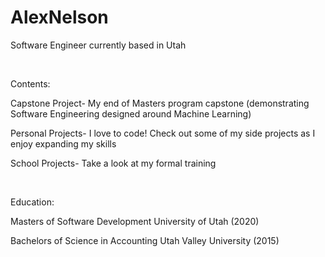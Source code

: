 # AlexNelson
Software Engineer currently based in Utah<br />

<br />

Contents:

Capstone Project- My end of Masters program capstone (demonstrating Software Engineering designed around Machine Learning)

Personal Projects- I love to code! Check out some of my side projects as I enjoy expanding my skills

School Projects- Take a look at my formal training<br />

<br />

Education:

Masters of Software Development University of Utah (2020)   

Bachelors of Science in Accounting Utah Valley University (2015)


